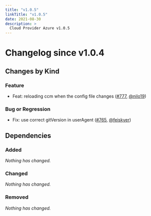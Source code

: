 ```yaml
---
title: "v1.0.5"
linkTitle: "v1.0.5"
date: 2021-08-30
description: >
  Cloud Provider Azure v1.0.5
---
```


# Changelog since v1.0.4

## Changes by Kind

### Feature

- Feat: reloading ccm when the config file changes ([#777](https://github.com/kubernetes-sigs/cloud-provider-azure/pull/777), [@nilo19](https://github.com/nilo19))

### Bug or Regression

- Fix: use correct gitVersion in userAgent ([#765](https://github.com/kubernetes-sigs/cloud-provider-azure/pull/765), [@feiskyer](https://github.com/feiskyer))

## Dependencies

### Added
_Nothing has changed._

### Changed
_Nothing has changed._

### Removed
_Nothing has changed._
